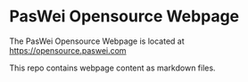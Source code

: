 # PasWei Opensource Webpage
The PasWei Opensource Webpage is located at https://opensource.paswei.com

This repo contains webpage content as markdown files.